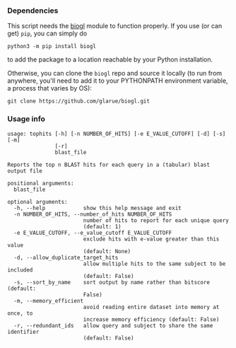### Dependencies

This script needs the [biogl](https://github.com/glarue/biogl) module to function properly. If you use (or can get) `pip`, you can simply do

```python3 -m pip install biogl```

to add the package to a location reachable by your Python installation. 

Otherwise, you can clone the `biogl` repo and source it locally (to run from anywhere, you'll need to add it to your PYTHONPATH environment variable, a process that varies by OS):

```git clone https://github.com/glarue/biogl.git```

### Usage info

```
usage: tophits [-h] [-n NUMBER_OF_HITS] [-e E_VALUE_CUTOFF] [-d] [-s] [-m]
               [-r]
               blast_file

Reports the top n BLAST hits for each query in a (tabular) blast output file

positional arguments:
  blast_file

optional arguments:
  -h, --help            show this help message and exit
  -n NUMBER_OF_HITS, --number_of_hits NUMBER_OF_HITS
                        number of hits to report for each unique query
                        (default: 1)
  -e E_VALUE_CUTOFF, --e_value_cutoff E_VALUE_CUTOFF
                        exclude hits with e-value greater than this value
                        (default: None)
  -d, --allow_duplicate_target_hits
                        allow multiple hits to the same subject to be included
                        (default: False)
  -s, --sort_by_name    sort output by name rather than bitscore (default:
                        False)
  -m, --memory_efficient
                        avoid reading entire dataset into memory at once, to
                        increase memory efficiency (default: False)
  -r, --redundant_ids   allow query and subject to share the same identifier
                        (default: False)
```
